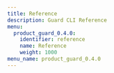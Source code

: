 ```yaml
---
title: Reference
description: Guard CLI Reference
menu:
  product_guard_0.4.0:
    identifier: reference
    name: Reference
    weight: 1000
menu_name: product_guard_0.4.0
---
```

